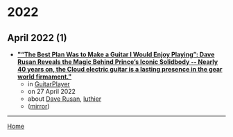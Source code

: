 # 2022

## April 2022 (1)

 - [**"“The Best Plan Was to Make a Guitar I Would Enjoy Playing”: Dave Rusan Reveals the Magic Behind Prince’s Iconic Solidbody -- Nearly 40 years on, the Cloud electric guitar is a lasting presence in the gear world firmament."**](https://www.guitarplayer.com/gear/the-best-plan-was-to-make-a-guitar-i-would-enjoy-playing-dave-rusan-reveals-the-magic-behind-princes-iconic-solidbody)
    - in [GuitarPlayer](../../publications/guitarplayer/index.md)
    - on 27 April 2022
    - about [Dave Rusan](../../topics/dave-rusan/index.md), [luthier](../../topics/luthier/index.md)
    - ([mirror](https://web.archive.org/web/*/https://www.guitarplayer.com/gear/the-best-plan-was-to-make-a-guitar-i-would-enjoy-playing-dave-rusan-reveals-the-magic-behind-princes-iconic-solidbody))

----

[Home](../index.md)
